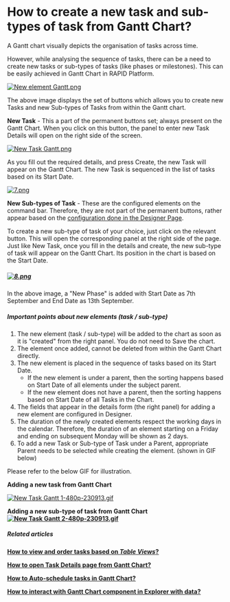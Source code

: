 # How to create a new task and sub-types of task from Gantt Chart?

A Gantt chart visually depicts the organisation of tasks across time.

However, while analysing the sequence of tasks, there can be a need to create new tasks or sub-types of tasks (like phases or milestones). This can be easily achieved in Gantt Chart in RAPID Platform.

[![New element Gantt.png](https://docs.rapidplatform.com/uploads/images/gallery/2023-09/scaled-1680-/0bZmBA8ESZpig9HZ-new-element-gantt.png)](https://docs.rapidplatform.com/uploads/images/gallery/2023-09/0bZmBA8ESZpig9HZ-new-element-gantt.png)

The above image displays the set of buttons which allows you to create new Tasks and new Sub-types of Tasks from within the Gantt chart.

**New Task** - This a part of the permanent buttons set; always present on the Gantt Chart. When you click on this button, the panel to enter new Task Details will open on the right side of the screen.

[![New Task Gantt.png](https://docs.rapidplatform.com/uploads/images/gallery/2023-09/scaled-1680-/FgJscoWIRwyLIa42-new-task-gantt.png)](https://docs.rapidplatform.com/uploads/images/gallery/2023-09/FgJscoWIRwyLIa42-new-task-gantt.png)

As you fill out the required details, and press Create, the new Task will appear on the Gantt Chart. The new Task is sequenced in the list of tasks based on its Start Date.

[![7.png](https://docs.rapidplatform.com/uploads/images/gallery/2023-09/scaled-1680-/A6o1w8svSyBhfcYw-7.png)](https://docs.rapidplatform.com/uploads/images/gallery/2023-09/A6o1w8svSyBhfcYw-7.png)

**New Sub-types of Task** - These are the configured elements on the command bar. Therefore, they are not part of the permanent buttons, rather appear based on the [configuration done in the Designer Page](https://docs.rapidplatform.com/books/experiences/page/how-to-configure-the-page-gantt-chart-component "How to configure the Page - Gantt Chart Component?").

To create a new sub-type of task of your choice, just click on the relevant button. This will open the corresponding panel at the right side of the page. Just like New Task, once you fill in the details and create, the new sub-type of task will appear on the Gantt Chart. Its position in the chart is based on the Start Date.

##### **[![8.png](https://docs.rapidplatform.com/uploads/images/gallery/2023-09/scaled-1680-/aLTclBKWXJ3JSs0U-8.png)](https://docs.rapidplatform.com/uploads/images/gallery/2023-09/aLTclBKWXJ3JSs0U-8.png)**

In the above image, a "New Phase" is added with Start Date as 7th September and End Date as 13th September.

##### **Important points about new elements (task / sub-type)**

1. The new element (task / sub-type) will be added to the chart as soon as it is "created" from the right panel. You do not need to Save the chart.
2. The element once added, cannot be deleted from within the Gantt Chart directly.
3. The new element is placed in the sequence of tasks based on its Start Date. 
    - If the new element is under a parent, then the sorting happens based on Start Date of all elements under the subject parent.
    - If the new element does not have a parent, then the sorting happens based on Start Date of all Tasks in the Chart.
4. The fields that appear in the details form (the right panel) for adding a new element are configured in Designer.
5. The duration of the newly created elements respect the working days in the calendar. Therefore, the duration of an element starting on a Friday and ending on subsequent Monday will be shown as 2 days.
6. To add a new Task or Sub-type of Task under a Parent, appropriate Parent needs to be selected while creating the element. (shown in GIF below)

Please refer to the below GIF for illustration.

**Adding a new task from Gantt Chart**

[![New Task Gantt 1-480p-230913.gif](https://docs.rapidplatform.com/uploads/images/gallery/2023-09/pmiWcT4Lrieu0J8W-new-task-gantt-1-480p-230913.gif)](https://docs.rapidplatform.com/uploads/images/gallery/2023-09/pmiWcT4Lrieu0J8W-new-task-gantt-1-480p-230913.gif)

**Adding a new sub-type of task from Gantt Chart  
[![New Task Gantt 2-480p-230913.gif](https://docs.rapidplatform.com/uploads/images/gallery/2023-09/icMmCOviH7Pqw8xs-new-task-gantt-2-480p-230913.gif)](https://docs.rapidplatform.com/uploads/images/gallery/2023-09/icMmCOviH7Pqw8xs-new-task-gantt-2-480p-230913.gif)**

##### **Related articles**

**[How to view and order tasks based on *Table Views*?](https://docs.rapidplatform.com/books/experiences-oxn/page/how-to-view-and-order-tasks-based-on-table-views-in-a-gantt-chart "How to view and order tasks based on Table views in a Gantt Chart?")**

**[How to open Task Details page from Gantt Chart?](https://docs.rapidplatform.com/books/experiences-oxn/page/how-to-open-task-item-profiles-from-gantt-chart "How to open task item profiles from Gantt Chart?")**

**[How to Auto-schedule tasks in Gantt Chart?](https://docs.rapidplatform.com/books/experiences-oxn/page/how-to-auto-schedule-tasks-in-gantt-chart "How to Auto-schedule tasks in Gantt Chart?")**

**[How to interact with Gantt Chart component in Explorer with data?](https://docs.rapidplatform.com/books/experiences-oxn/page/how-to-interact-with-a-gantt-chart "How to interact with a Gantt Chart?")**